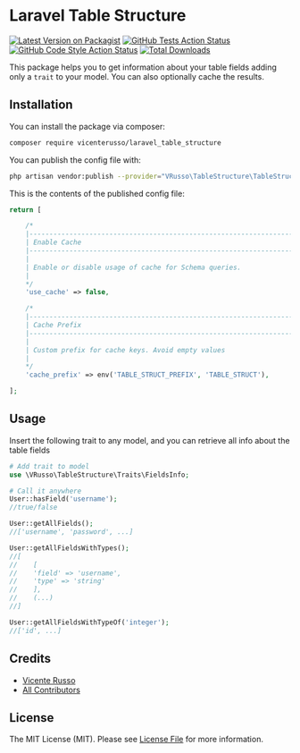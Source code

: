 # Laravel Table Structure

[![Latest Version on Packagist](https://img.shields.io/packagist/v/vicenterusso/laravel_table_structure.svg?style=flat-square)](https://packagist.org/packages/vicenterusso/laravel_table_structure)
[![GitHub Tests Action Status](https://img.shields.io/github/workflow/status/vicenterusso/laravel_table_structure/run-tests?label=tests)](https://github.com/vicenterusso/laravel_table_structure/actions?query=workflow%3Arun-tests+branch%3Amaster)
[![GitHub Code Style Action Status](https://img.shields.io/github/workflow/status/vicenterusso/laravel_table_structure/Check%20&%20fix%20styling?label=code%20style)](https://github.com/vicenterusso/laravel_table_structure/actions?query=workflow%3A"Check+%26+fix+styling"+branch%3Amaster)
[![Total Downloads](https://img.shields.io/packagist/dt/vicenterusso/laravel_table_structure.svg?style=flat-square)](https://packagist.org/packages/vicenterusso/laravel_table_structure)

This package helps you to get information about your table fields adding only a `trait` to your model. You can also optionally cache the results.

## Installation

You can install the package via composer:

```bash
composer require vicenterusso/laravel_table_structure
```

You can publish the config file with:
```bash
php artisan vendor:publish --provider="VRusso\TableStructure\TableStructureServiceProvider" --tag="laravel_table_structure-config"
```

This is the contents of the published config file:

```php
return [

    /*
    |--------------------------------------------------------------------------
    | Enable Cache
    |--------------------------------------------------------------------------
    |
    | Enable or disable usage of cache for Schema queries.
    |
    */
    'use_cache' => false,

    /*
    |--------------------------------------------------------------------------
    | Cache Prefix
    |--------------------------------------------------------------------------
    |
    | Custom prefix for cache keys. Avoid empty values
    |
    */
    'cache_prefix' => env('TABLE_STRUCT_PREFIX', 'TABLE_STRUCT'),

];
```

## Usage

Insert the following trait to any model, and you can retrieve all info about the table fields

```php
# Add trait to model
use \VRusso\TableStructure\Traits\FieldsInfo;

# Call it anywhere
User::hasField('username'); 
//true/false

User::getAllFields();
//['username', 'password', ...]

User::getAllFieldsWithTypes();
//[
//    [
//    'field' => 'username',
//    'type' => 'string'
//    ],
//    (...)
//]

User::getAllFieldsWithTypeOf('integer');
//['id', ...]
```

## Credits

- [Vicente Russo](https://github.com/vicenterusso)
- [All Contributors](../../contributors)

## License

The MIT License (MIT). Please see [License File](LICENSE.md) for more information.
